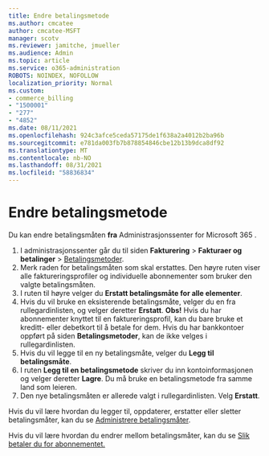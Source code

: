 ```yaml
---
title: Endre betalingsmetode
ms.author: cmcatee
author: cmcatee-MSFT
manager: scotv
ms.reviewer: jamitche, jmueller
ms.audience: Admin
ms.topic: article
ms.service: o365-administration
ROBOTS: NOINDEX, NOFOLLOW
localization_priority: Normal
ms.custom:
- commerce_billing
- "1500001"
- "277"
- "4852"
ms.date: 08/11/2021
ms.openlocfilehash: 924c3afce5ceda57175de1f638a2a4012b2ba96b
ms.sourcegitcommit: e781da003fb7b878854846cbe12b13b9dca8df92
ms.translationtype: MT
ms.contentlocale: nb-NO
ms.lasthandoff: 08/31/2021
ms.locfileid: "58836834"
---
```

# <a name="change-payment-method"></a>Endre betalingsmetode

Du kan endre betalingsmåten **fra** Administrasjonssenter for Microsoft 365 .
  
1. I administrasjonssenter går du til siden **Fakturering** > **Fakturaer og betalinger** > [Betalingsmetoder](https://go.microsoft.com/fwlink/p/?linkid=2018806).
2. Merk raden for betalingsmåten som skal erstattes. Den høyre ruten viser alle faktureringsprofiler og individuelle abonnementer som bruker den valgte betalingsmåten.
3. I ruten til høyre velger du **Erstatt betalingsmåte for alle elementer**.
4. Hvis du vil bruke en eksisterende betalingsmåte, velger du en fra rullegardinlisten, og velger deretter **Erstatt**.
    **Obs!** Hvis du har abonnementer knyttet til en faktureringsprofil, kan du bare bruke et kreditt- eller debetkort til å betale for dem. Hvis du har bankkontoer oppført på siden **Betalingsmetoder**, kan de ikke velges i rullegardinlisten.
5. Hvis du vil legge til en ny betalingsmåte, velger du **Legg til betalingsmåte**.
6. I ruten **Legg til en betalingsmetode** skriver du inn kontoinformasjonen og velger deretter **Lagre**. Du må bruke en betalingsmetode fra samme land som leieren.
7. Den nye betalingsmåten er allerede valgt i rullegardinlisten. Velg **Erstatt**.

Hvis du vil lære hvordan du legger til, oppdaterer, erstatter eller sletter betalingsmåter, kan du se [Administrere betalingsmåter](https://docs.microsoft.com/microsoft-365/commerce/billing-and-payments/manage-payment-methods).

Hvis du vil lære hvordan du endrer mellom betalingsmåter, kan du se [Slik betaler du for abonnementet.](https://docs.microsoft.com/microsoft-365/commerce/billing-and-payments/pay-for-your-subscription)